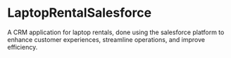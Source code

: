 # LaptopRentalSalesforce
A CRM application for laptop rentals, done using the salesforce platform to enhance customer experiences, streamline operations, and improve efficiency.
